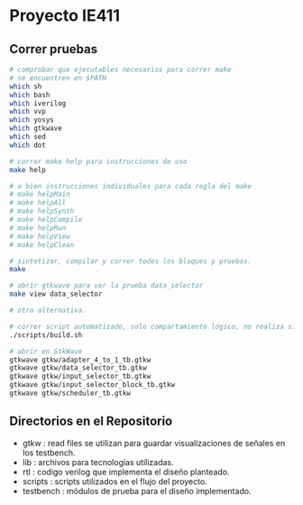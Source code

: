 # Proyecto IE411

## Correr pruebas

```bash
# comprobar que ejecutables necesarios para correr make
# se encuentren en $PATH
which sh
which bash
which iverilog
which vvp
which yosys
which gtkwave
which sed
which dot

# correr make help para instrucciones de uso
make help

# o bien instrucciones individuales para cada regla del make
# make helpMain
# make helpAll
# make helpSynth
# make helpCompile
# make helpRun
# make helpView
# make helpClean

# sintetizar, compilar y correr todos los bloques y pruebas.
make

# abrir gtkwave para ver la prueba data_selector
make view data_selector

# otra alternativa.

# correr script automatizado, solo compartamiento lógico, no realiza síntesis.
./scripts/build.sh

# abrir en GtkWave
gtkwave gtkw/adapter_4_to_1_tb.gtkw
gtkwave gtkw/data_selector_tb.gtkw
gtkwave gtkw/input_selector_tb.gtkw
gtkwave gtkw/input_selector_block_tb.gtkw
gtkwave gtkw/scheduler_tb.gtkw
```

## Directorios en el Repositorio

 * gtkw :  read files se  utilizan para guardar visualizaciones de señales en
 los testbench.
 * lib : archivos para tecnologías utilizadas.
 * rtl : codigo verilog que implementa el diseño planteado.
 * scripts : scripts utilizados en el flujo del proyecto.
 * testbench : módulos de prueba para el diseño implementado.